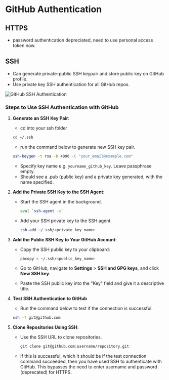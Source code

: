# GitHub Authentication

## HTTPS

- password authentication depreciated, need to use personal access token now.

## SSH

- Can generate private-public SSH keypair and store public key on GitHub profile.
- Use private key SSH authentication for all GitHub repos.

![GitHub SSH Authentication](../images/ssh_github_authentication.avif)

### Steps to Use SSH Authentication with GitHub

1. **Generate an SSH Key Pair**:

    - cd into your ssh folder

    ```bash
    cd ~/.ssh
    ```

    - run the command below to generate new SSH key pair.
  
     ```bash
     ssh-keygen -t rsa -b 4096 -C "your_email@example.com"
     ```

    - Specify key name e.g. `yourname_github_key`. Leave passphrase empty.
    - Should see a .pub (public key) and a private key generated, with the name specified.

2. **Add the Private SSH Key to the SSH Agent**:

   - Start the SSH agent in the background.
  
     ```bash
     eval `ssh-agent -s`
     ```

   - Add your SSH private key to the SSH agent.
  
     ```bash
     ssh-add ~/.ssh/<private_key_name>
     ```

3. **Add the Public SSH Key to Your GitHub Account**:

   - Copy the SSH public key to your clipboard:

     ```bash
     pbcopy < ~/.ssh/<public_key_name>
     ```

   - Go to GitHub, navigate to **Settings** > **SSH and GPG keys**, and click **New SSH key**.
   - Paste the SSH public key into the "Key" field and give it a descriptive title.

4. **Test SSH Authentication to GitHub**

    - Run the command below to test if the connection is successful.

    ```bash
    ssh -T git@github.com
    ```

5. **Clone Repositories Using SSH**:

   - Use the SSH URL to clone repositories.
  
     ```bash
     git clone git@github.com:username/repository.git
     ```

   - If this is successful, which it should be if the test connection command succeeded, then you have used SSH to authenticate with GitHub. This bypasses the need to enter username and password (deprecated) for HTTPS.